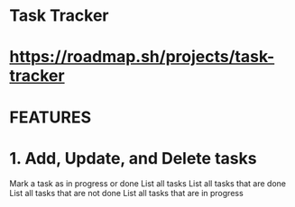# Task Tracker
# https://roadmap.sh/projects/task-tracker

# FEATURES
# 1. Add, Update, and Delete tasks
Mark a task as in progress or done
List all tasks
List all tasks that are done
List all tasks that are not done
List all tasks that are in progress

